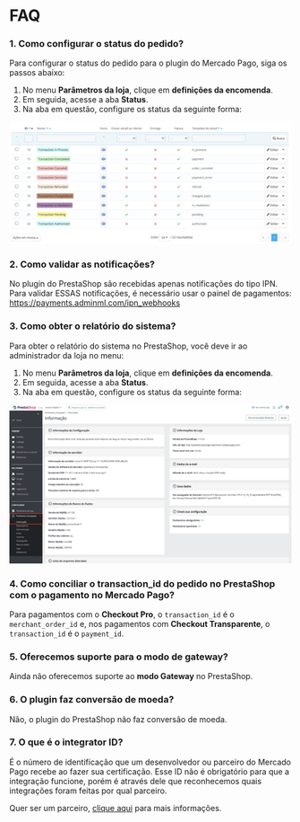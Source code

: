 # FAQ

### 1. Como configurar o status do pedido?

Para configurar o status do pedido para o plugin do Mercado Pago, siga os passos abaixo: 

1. No menu **Parâmetros da loja**, clique em **definições da encomenda**.
2. Em seguida, acesse a aba **Status**. 
3. Na aba em questão, configure os status da seguinte forma: 

![Configurar status no PrestaShop](/images/prestashop/config_status_pt.png)

### 2. Como validar as notificações?

No plugin do PrestaShop são recebidas apenas notificações do tipo IPN. Para validar ESSAS notificações, é necessário usar o painel de pagamentos: https://payments.adminml.com/ipn_webhooks

### 3. Como obter o relatório do sistema?

Para obter o relatório do sistema no PrestaShop, você deve ir ao administrador da loja no menu:

1. No menu **Parâmetros da loja**, clique em **definições da encomenda**.
2. Em seguida, acesse a aba **Status**. 
3. Na aba em questão, configure os status da seguinte forma: 

![Relatórios do sistema](/images/prestashop/infos_pt.png)

### 4. Como conciliar o transaction_id do pedido no PrestaShop com o pagamento no Mercado Pago?

Para pagamentos com o **Checkout Pro**, o `transaction_id` é o `merchant_order_id` e, nos pagamentos com **Checkout Transparente**, o `transaction_id` é o `payment_id`.

### 5. Oferecemos suporte para o modo de gateway?

Ainda não oferecemos suporte ao **modo Gateway** no PrestaShop.

### 6. O plugin faz conversão de moeda?

Não, o plugin do PrestaShop não faz conversão de moeda.

### 7. O que é o integrator ID?

É o número de identificação que um desenvolvedor ou parceiro do Mercado Pago recebe ao fazer sua certificação. Esse ID não é obrigatório para que a integração funcione, porém é através dele que reconhecemos quais integrações foram feitas por qual parceiro.

Quer ser um parceiro, [clique aqui](https://www.mercadopago[FAKER][URL][DOMAIN]/developers/pt/developer-program) para mais informações.
